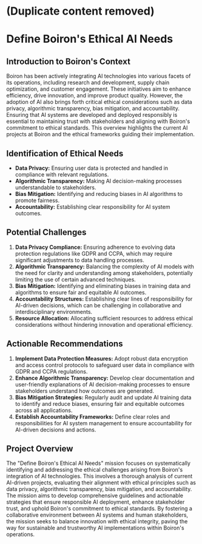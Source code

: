 





# (Duplicate content removed)

# Define Boiron's Ethical AI Needs

## Introduction to Boiron's Context

Boiron has been actively integrating AI technologies into various facets of its operations, including research and development, supply chain optimization, and customer engagement. These initiatives aim to enhance efficiency, drive innovation, and improve product quality. However, the adoption of AI also brings forth critical ethical considerations such as data privacy, algorithmic transparency, bias mitigation, and accountability. Ensuring that AI systems are developed and deployed responsibly is essential to maintaining trust with stakeholders and aligning with Boiron's commitment to ethical standards. This overview highlights the current AI projects at Boiron and the ethical frameworks guiding their implementation.

## Identification of Ethical Needs
- **Data Privacy:** Ensuring user data is protected and handled in compliance with relevant regulations.
- **Algorithmic Transparency:** Making AI decision-making processes understandable to stakeholders.
- **Bias Mitigation:** Identifying and reducing biases in AI algorithms to promote fairness.
- **Accountability:** Establishing clear responsibility for AI system outcomes.

## Potential Challenges

1. **Data Privacy Compliance:** Ensuring adherence to evolving data protection regulations like GDPR and CCPA, which may require significant adjustments to data handling processes.
2. **Algorithmic Transparency:** Balancing the complexity of AI models with the need for clarity and understanding among stakeholders, potentially limiting the use of certain advanced techniques.
3. **Bias Mitigation:** Identifying and eliminating biases in training data and algorithms to ensure fair and equitable AI outcomes.
4. **Accountability Structures:** Establishing clear lines of responsibility for AI-driven decisions, which can be challenging in collaborative and interdisciplinary environments.
5. **Resource Allocation:** Allocating sufficient resources to address ethical considerations without hindering innovation and operational efficiency.

## Actionable Recommendations

1. **Implement Data Protection Measures:** Adopt robust data encryption and access control protocols to safeguard user data in compliance with GDPR and CCPA regulations.
2. **Enhance Algorithmic Transparency:** Develop clear documentation and user-friendly explanations of AI decision-making processes to ensure stakeholders understand how outcomes are generated.
3. **Bias Mitigation Strategies:** Regularly audit and update AI training data to identify and reduce biases, ensuring fair and equitable outcomes across all applications.
4. **Establish Accountability Frameworks:** Define clear roles and responsibilities for AI system management to ensure accountability for AI-driven decisions and actions.

## Project Overview

The "Define Boiron's Ethical AI Needs" mission focuses on systematically identifying and addressing the ethical challenges arising from Boiron's integration of AI technologies. This involves a thorough analysis of current AI-driven projects, evaluating their alignment with ethical principles such as data privacy, algorithmic transparency, bias mitigation, and accountability. The mission aims to develop comprehensive guidelines and actionable strategies that ensure responsible AI deployment, enhance stakeholder trust, and uphold Boiron's commitment to ethical standards. By fostering a collaborative environment between AI systems and human stakeholders, the mission seeks to balance innovation with ethical integrity, paving the way for sustainable and trustworthy AI implementations within Boiron's operations.